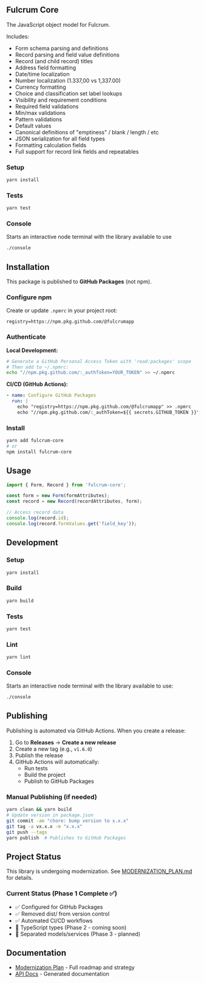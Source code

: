 ## Fulcrum Core

The JavaScript object model for Fulcrum.

Includes:
* Form schema parsing and definitions
* Record parsing and field value definitions
* Record (and child record) titles
* Address field formatting
* Date/time localization
* Number localization (1.337,00 vs 1,337.00)
* Currency formatting
* Choice and classification set label lookups
* Visibility and requirement conditions
* Required field validations
* Min/max validations
* Pattern validations
* Default values
* Canonical definitions of "emptiness" / blank / length / etc
* JSON serialization for all field types
* Formatting calculation fields
* Full support for record link fields and repeatables

### Setup

```sh
yarn install
```

### Tests

```sh
yarn test
```

### Console

Starts an interactive node terminal with the library available to use

```sh
./console
```

## Installation

This package is published to **GitHub Packages** (not npm).

### Configure npm

Create or update `.npmrc` in your project root:

```
registry=https://npm.pkg.github.com/@fulcrumapp
```

### Authenticate

**Local Development:**
```bash
# Generate a GitHub Personal Access Token with 'read:packages' scope
# Then add to ~/.npmrc:
echo "//npm.pkg.github.com/:_authToken=YOUR_TOKEN" >> ~/.npmrc
```

**CI/CD (GitHub Actions):**
```yaml
- name: Configure GitHub Packages
  run: |
    echo "registry=https://npm.pkg.github.com/@fulcrumapp" >> .npmrc
    echo "//npm.pkg.github.com/:_authToken=${{ secrets.GITHUB_TOKEN }}" >> .npmrc
```

### Install

```bash
yarn add fulcrum-core
# or
npm install fulcrum-core
```

## Usage

```javascript
import { Form, Record } from 'fulcrum-core';

const form = new Form(formAttributes);
const record = new Record(recordAttributes, form);

// Access record data
console.log(record.id);
console.log(record.formValues.get('field_key'));
```

## Development

### Setup

```sh
yarn install
```

### Build

```sh
yarn build
```

### Tests

```sh
yarn test
```

### Lint

```sh
yarn lint
```

### Console

Starts an interactive node terminal with the library available to use:

```sh
./console
```

## Publishing

Publishing is automated via GitHub Actions. When you create a release:

1. Go to **Releases** → **Create a new release**
2. Create a new tag (e.g., `v1.6.0`)
3. Publish the release
4. GitHub Actions will automatically:
   - Run tests
   - Build the project
   - Publish to GitHub Packages

### Manual Publishing (if needed)

```bash
yarn clean && yarn build
# Update version in package.json
git commit -am "chore: bump version to x.x.x"
git tag -a vx.x.x -m "x.x.x"
git push --tags
yarn publish  # Publishes to GitHub Packages
```

## Project Status

This library is undergoing modernization. See [MODERNIZATION_PLAN.md](./MODERNIZATION_PLAN.md) for details.

### Current Status (Phase 1 Complete ✅)
- ✅ Configured for GitHub Packages
- ✅ Removed dist/ from version control
- ✅ Automated CI/CD workflows
- 🔄 TypeScript types (Phase 2 - coming soon)
- 🔄 Separated models/services (Phase 3 - planned)

## Documentation

- [Modernization Plan](./MODERNIZATION_PLAN.md) - Full roadmap and strategy
- [API Docs](http://fulcrumapp.github.io/fulcrum-core/) - Generated documentation
